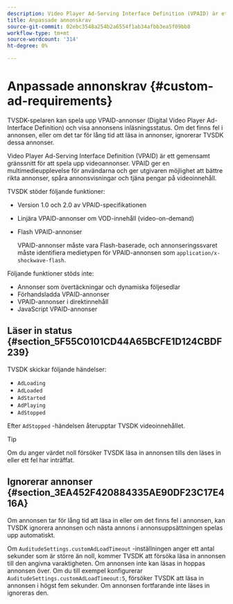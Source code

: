 ```yaml
---
description: Video Player Ad-Serving Interface Definition (VPAID) är ett gemensamt gränssnitt för att spela upp videoannonser. VPAID ger en multimedieupplevelse för användarna och ger utgivaren möjlighet att bättre rikta annonser, spåra annonsvisningar och tjäna pengar på videoinnehåll.
title: Anpassade annonskrav
source-git-commit: 02ebc3548a254b2a6554f1ab34afbb3ea5f09bb8
workflow-type: tm+mt
source-wordcount: '314'
ht-degree: 0%

---
```


# Anpassade annonskrav {#custom-ad-requirements}

TVSDK-spelaren kan spela upp VPAID-annonser (Digital Video Player Ad-Interface Definition) och visa annonsens inläsningsstatus. Om det finns fel i annonsen, eller om det tar för lång tid att läsa in annonser, ignorerar TVSDK dessa annonser.

Video Player Ad-Serving Interface Definition (VPAID) är ett gemensamt gränssnitt för att spela upp videoannonser. VPAID ger en multimedieupplevelse för användarna och ger utgivaren möjlighet att bättre rikta annonser, spåra annonsvisningar och tjäna pengar på videoinnehåll.

<!--<a id="section_9A358902CBC24999BA34206EE2029616"></a>-->

TVSDK stöder följande funktioner:

* Version 1.0 och 2.0 av VPAID-specifikationen
* Linjära VPAID-annonser om VOD-innehåll (video-on-demand)
* Flash VPAID-annonser

  VPAID-annonser måste vara Flash-baserade, och annonseringssvaret måste identifiera medietypen för VPAID-annonsen som `application/x-shockwave-flash`.

Följande funktioner stöds inte:

* Annonser som övertäckningar och dynamiska följesedlar
* Förhandsladda VPAID-annonser
* VPAID-annonser i direktinnehåll
* JavaScript VPAID-annonser

## Läser in status {#section_5F55C0101CD44A65BCFE1D124CBDF239}

TVSDK skickar följande händelser:

* `AdLoading`
* `AdLoaded`
* `AdStarted`
* `AdPlaying`
* `AdStopped`

Efter `AdStopped` -händelsen återupptar TVSDK videoinnehållet.

>[!TIP]
>
>Om du anger värdet noll försöker TVSDK läsa in annonsen tills den läses in eller ett fel har inträffat.

## Ignorerar annonser {#section_3EA452F420884335AE90DF23C17E416A}

Om annonsen tar för lång tid att läsa in eller om det finns fel i annonsen, kan TVSDK ignorera annonsen och nästa annons i annonsuppsättningen spelas upp automatiskt.

Om `AuditudeSettings.customAdLoadTimeout` -inställningen anger ett antal sekunder som är större än noll, kommer TVSDK att försöka läsa in annonsen till den angivna varaktigheten. Om annonsen inte kan läsas in hoppas annonsen över. Om du till exempel konfigurerar `AuditudeSettings.customAdLoadTimeout:5`, försöker TVSDK att läsa in annonsen i högst fem sekunder. Om annonsen fortfarande inte läses in ignoreras den.
